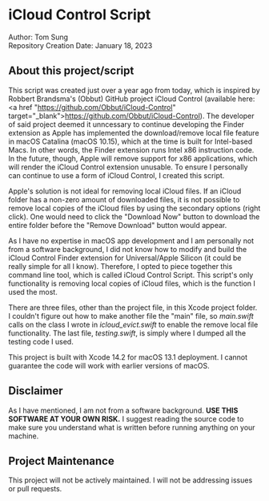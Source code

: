 # iCloud Control Script

Author: Tom Sung<br>
Repository Creation Date: January 18, 2023

## About this project/script

This script was created just over a year ago from today, which is inspired by Robbert Brandsma's (Obbut) GitHub project iCloud Control (available here: <a href "https://github.com/Obbut/iCloud-Control" target="_blank">https://github.com/Obbut/iCloud-Control</a>). The developer of said project deemed it unncessary to continue developing the Finder extension as Apple has implemented the download/remove local file feature in macOS Catalina (macOS 10.15), which at the time is built for Intel-based Macs. In other words, the Finder extension runs Intel x86 instruction code. In the future, though, Apple will remove support for x86 applications, which will render the iCloud Control extension unusable. To ensure I personally can continue to use a form of iCloud Control, I created this script.

Apple's solution is not ideal for removing local iCloud files. If an iCloud folder has a non-zero amount of downloaded files, it is not possible to remove local copies of the iCloud files by using the secondary options (right click). One would need to click the "Download Now" button to download the entire folder before the "Remove Download" button would appear.

As I have no expertise in macOS app development and I am personally not from a software background, I did not know how to modify and build the iCloud Control Finder extension for Universal/Apple Silicon (it could be really simple for all I know). Therefore, I opted to piece together this command line tool, which is called iCloud Control Script. This script's only functionality is removing local copies of iCloud files, which is the function I used the most.

There are three files, other than the project file, in this Xcode project folder. I couldn't figure out how to make another file the "main" file, so _main.swift_ calls on the class I wrote in _icloud_evict.swift_ to enable the remove local file functionality. The last file, _testing.swift_, is simply where I dumped all the testing code I used.

This project is built with Xcode 14.2 for macOS 13.1 deployment. I cannot guarantee the code will work with earlier versions of macOS.

## Disclaimer

As I have mentioned, I am not from a software background. **USE THIS SOFTWARE AT YOUR OWN RISK.** I suggest reading the source code to make sure you understand what is written before running anything on your machine.

## Project Maintenance

This project will not be actively maintained. I will not be addressing issues or pull requests.
